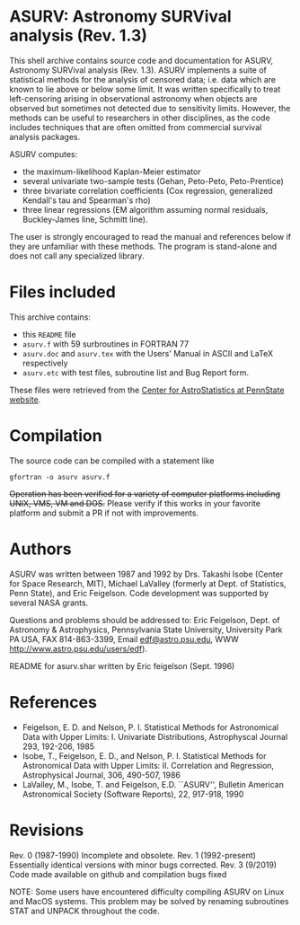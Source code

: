 ASURV: Astronomy SURVival analysis (Rev. 1.3)
==============================================

This shell archive contains source code and documentation for ASURV,
Astronomy SURVival analysis (Rev. 1.3).  ASURV implements a suite of
statistical methods for the analysis of censored data; i.e. data
which are known to lie above or below some limit.   It was written
specifically to treat left-censoring arising in observational astronomy
when objects are observed but sometimes not detected due to sensitivity 
limits.  However, the methods can be useful to researchers in other 
disciplines, as the code includes techniques that are often omitted 
from commercial survival analysis packages. 

ASURV computes: 

- the maximum-likelihood Kaplan-Meier estimator
- several univariate two-sample tests (Gehan, Peto-Peto, Peto-Prentice)
- three bivariate correlation coefficients (Cox regression, generalized Kendall's tau and Spearman's rho)
- three linear regressions (EM algorithm assuming normal residuals, Buckley-James line, Schmitt line).  

The user 
is strongly encouraged to read the manual and references below if they
are unfamiliar with these methods.  The program is stand-alone and does
not call any specialized library.

# Files included

This archive contains: 

- this `README` file
- `asurv.f` with 59 surbroutines in FORTRAN 77
- `asurv.doc` and `asurv.tex` with the Users' Manual in ASCII and LaTeX respectively
- `asurv.etc` with test files, subroutine list and Bug Report form.  

These files were retrieved from the [Center for AstroStatistics at PennState website](https://astrostatistics.psu.edu/statcodes/asurv).  

# Compilation

The source code can be compiled with
a statement like 

    gfortran -o asurv asurv.f  

~~Operation has been verified for a variety of computer platforms including UNIX, VMS, VM and DOS.~~ Please verify if this works in your favorite platform and submit a PR if not with improvements.

# Authors

ASURV was written between 1987 and 1992 by Drs. Takashi Isobe (Center
for Space Research, MIT), Michael LaValley (formerly at Dept. of 
Statistics, Penn State), and Eric Feigelson.  Code development was 
supported by several NASA grants.  

Questions and problems should be 
addressed to:  Eric Feigelson, Dept. of Astronomy & Astrophysics, 
Pennsylvania State University, University Park PA USA, FAX 814-863-3399, 
Email edf@astro.psu.edu, WWW http://www.astro.psu.edu/users/edf).  

README for asurv.shar written by Eric feigelson (Sept. 1996) 

# References

- Feigelson, E. D. and Nelson, P. I. Statistical Methods for Astronomical Data with Upper Limits: I. Univariate Distributions, Astrophyscal Journal 293, 192-206, 1985
- Isobe, T., Feigelson, E. D., and Nelson, P. I. Statistical Methods for Astronomical Data with Upper Limits: II. Correlation and Regression, Astrophysical Journal, 306, 490-507, 1986
- LaValley, M., Isobe, T. and Feigelson, E.D. ``ASURV'', Bulletin American Astronomical Society (Software Reports),  22, 917-918, 1990

# Revisions

Rev. 0 (1987-1990)  Incomplete and obsolete.
Rev. 1 (1992-present) Essentially identical versions with minor bugs corrected. 
Rev. 3 (9/2019) Code made available on github and compilation bugs fixed
 
NOTE: Some users have encountered difficulty compiling ASURV on
Linux and MacOS systems.  This problem may be solved by renaming subroutines STAT and UNPACK throughout the code.  



